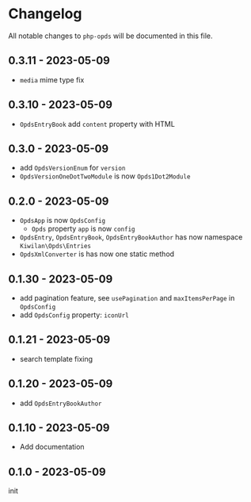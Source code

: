 # Changelog

All notable changes to `php-opds` will be documented in this file.

## 0.3.11 - 2023-05-09

-   `media` mime type fix

## 0.3.10 - 2023-05-09

-   `OpdsEntryBook` add `content` property with HTML

## 0.3.0 - 2023-05-09

-   add `OpdsVersionEnum` for `version`
-   `OpdsVersionOneDotTwoModule` is now `Opds1Dot2Module`

## 0.2.0 - 2023-05-09

-   `OpdsApp` is now `OpdsConfig`
    -   `Opds` property `app` is now `config`
-   `OpdsEntry`, `OpdsEntryBook`, `OpdsEntryBookAuthor` has now namespace `Kiwilan\Opds\Entries`
-   `OpdsXmlConverter` is has now one static method

## 0.1.30 - 2023-05-09

-   add pagination feature, see `usePagination` and `maxItemsPerPage` in `OpdsConfig`
-   add `OpdsConfig` property: `iconUrl`

## 0.1.21 - 2023-05-09

-   search template fixing

## 0.1.20 - 2023-05-09

-   add `OpdsEntryBookAuthor`

## 0.1.10 - 2023-05-09

-   Add documentation

## 0.1.0 - 2023-05-09

init
